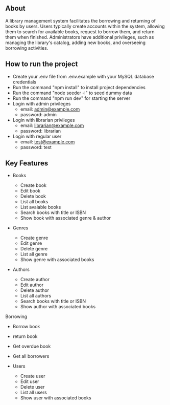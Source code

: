 ## About

A library management system facilitates the borrowing and returning of books by users. Users typically create accounts within the system, allowing them to search for available books, request to borrow them, and return them when finished. Administrators have additional privileges, such as managing the library's catalog, adding new books, and overseeing borrowing activities.

## How to run the project

- Create your .env file from .env.example with your MySQL database credentials
- Run the command "npm install" to install project dependencies
- Run the command "node seeder -i" to seed dummy data
- Run the command "npm run dev" for starting the server
- Login with admin privileges
  - email: admin@example.com
  - password: admin
- Login with librarian privileges
  - email: librarian@example.com
  - password: librarian
- Login with regular user
  - email: test@example.com
  - password: test

## Key Features

- Books

  - Create book
  - Edit book
  - Delete book
  - List all books
  - List avaiable books
  - Search books with title or ISBN
  - Show book with associated genre & author

- Genres

  - Create genre
  - Edit genre
  - Delete genre
  - List all genre
  - Show genre with associated books

- Authors

  - Create author
  - Edit author
  - Delete author
  - List all authors
  - Search books with title or ISBN
  - Show author with associated books

Borrowing 
  - Borrow book
  - return book
  - Get overdue book
  - Get all borrowers

- Users
  - Create user
  - Edit user
  - Delete user
  - List all users
  - Show user with associated books

